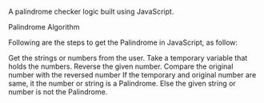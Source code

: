 A palindrome checker logic built using JavaScript.

Palindrome Algorithm

Following are the steps to get the Palindrome in JavaScript, as follow:

Get the strings or numbers from the user.
Take a temporary variable that holds the numbers.
Reverse the given number.
Compare the original number with the reversed number
If the temporary and original number are same, it the number or string is a Palindrome.
Else the given string or number is not the Palindrome.

